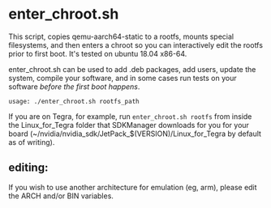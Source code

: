 # enter_chroot.sh

This script, copies qemu-aarch64-static to a rootfs, mounts special filesystems,
and then enters a chroot so you can interactively edit the rootfs prior to 
first boot. It's tested on ubuntu 18.04 x86-64.

enter_chroot.sh can be used to add .deb packages, add users, update the system, 
compile your software, and in some cases run tests on your software *before the 
first boot happens*.

```
usage: ./enter_chroot.sh rootfs_path
```

If you are on Tegra, for example, run `enter_chroot.sh rootfs`
from inside the Linux_for_Tegra folder that SDKManager downloads for you
for your board (~/nvidia/nvidia_sdk/JetPack_$(VERSION)/Linux_for_Tegra by
default as of writing).

## editing:

If you wish to use another architecture for emulation (eg, arm), please edit
the ARCH and/or BIN variables.
